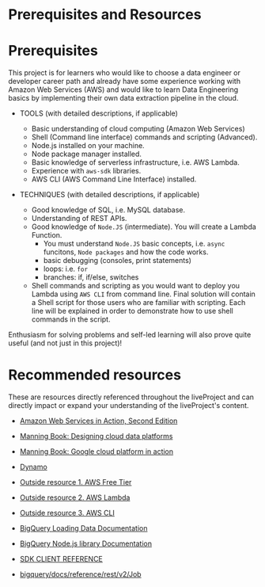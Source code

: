 # Prerequisites and Resources


# Prerequisites
This project is for learners who would like to choose a data engineer or developer career path and already have some experience working with Amazon Web Services (AWS) and would like to learn Data Engineering basics by implementing their own data extraction pipeline in the cloud.

* TOOLS (with detailed descriptions, if applicable)
   * Basic understanding of cloud computing (Amazon Web Services)
   * Shell (Command line interface) commands and scripting (Advanced).
   * Node.js installed on your machine.
   * Node package manager installed.
   * Basic knowledge of serverless infrastructure, i.e. AWS Lambda.
   * Experience with `aws-sdk` libraries.
   * AWS CLI (AWS Command Line Interface) installed.


* TECHNIQUES (with detailed descriptions, if applicable)
   * Good knowledge of SQL, i.e. MySQL database.
   * Understanding of REST APIs.
   * Good knowledge of `Node.JS` (intermediate). You will create a Lambda Function. 
        * You must understand `Node.JS` basic concepts, i.e. `async` funcitons, `Node packages` and how the code works.
        * basic debugging (consoles, print statements)
        * loops: i.e. `for`
        * branches: if, if/else, switches
   * Shell commands and scripting as you would want to deploy you Lambda using `AWS CLI` from command line. Final solution will contain a Shell script for those users who are familiar with scripting. Each line will be explained in order to demonstrate how to use shell commands in the script.

Enthusiasm for solving problems and self-led learning will also prove quite useful (and not just in this project)!

# Recommended resources	

These are resources directly referenced throughout the liveProject and can directly impact or expand your understanding of the liveProject's content.

* [Amazon Web Services in Action, Second Edition](https://www.manning.com/books/amazon-web-services-in-action-second-edition?query=Amazon%20Web%20Services%20in%20Action,%20Second%20Edition)

* [Manning Book: Designing cloud data platforms ](https://livebook.manning.com/book/designing-cloud-data-platforms/welcome/v-8/)   
* [Manning Book: Google cloud platform in action](https://livebook.manning.com/book/google-cloud-platform-in-action/chapter-19/14)
* [Dynamo](https://aws.amazon.com/dynamod)
* [Outside resource 1. AWS Free Tier](https://docs.aws.amazon.com/awsaccountbilling/latest/aboutv2/free-tier-limits.html)
* [Outside resource 2. AWS Lambda](https://aws.amazon.com/lambda/)
* [Outside resource 3. AWS CLI](https://aws.amazon.com/cli/)
* [BigQuery Loading Data Documentation](https://cloud.google.com/bigquery/docs/loading-data)
* [BigQuery Node.js library Documentation](https://googleapis.dev/nodejs/bigquery/4.1.3/Table.html#load)
* [SDK CLIENT REFERENCE](https://googleapis.dev/nodejs/bigquery/latest/Table.html#get)
* [bigquery/docs/reference/rest/v2/Job](https://cloud.google.com/bigquery/docs/reference/rest/v2/Job#JobConfigurationLoad)





